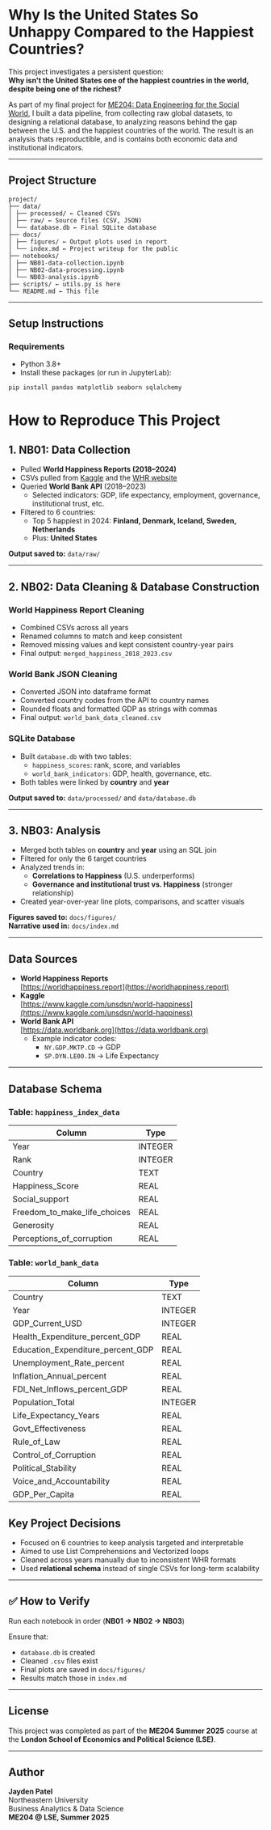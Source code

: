 # Why Is the United States So Unhappy Compared to the Happiest Countries?

This project investigates a persistent question:  
**Why isn't the United States one of the happiest countries in the world, despite being one of the richest?**

As part of my final project for [ME204: Data Engineering for the Social World](https://lse-dsi.github.io/ME204/2025/), I built a data pipeline, from collecting raw global datasets, to designing a relational database, to analyzing reasons behind the gap between the U.S. and the happiest countries of the world. The result is an analysis thats reproductible, and is contains both economic data and institutional indicators.

---

## Project Structure
```
project/
├── data/
│ ├── processed/ ← Cleaned CSVs
│ ├── raw/ ← Source files (CSV, JSON)
│ └── database.db ← Final SQLite database
├── docs/
│ ├── figures/ ← Output plots used in report
│ └── index.md ← Project writeup for the public
├── notebooks/
│ ├── NB01-data-collection.ipynb
│ ├── NB02-data-processing.ipynb
│ └── NB03-analysis.ipynb
├── scripts/ ← utils.py is here
└── README.md ← This file
```
---
## Setup Instructions
### Requirements

- Python 3.8+
- Install these packages (or run in JupyterLab):
```bash
pip install pandas matplotlib seaborn sqlalchemy
```

# How to Reproduce This Project

## 1. NB01: Data Collection
- Pulled **World Happiness Reports (2018–2024)**  
- CSVs pulled from [Kaggle](https://www.kaggle.com/unsdsn/world-happiness) and the [WHR website](https://worldhappiness.report)  
- Queried **World Bank API** (2018–2023)  
  - Selected indicators: GDP, life expectancy, employment, governance, institutional trust, etc.  
- Filtered to 6 countries:  
  - Top 5 happiest in 2024: **Finland, Denmark, Iceland, Sweden, Netherlands**  
  - Plus: **United States**  

**Output saved to:** `data/raw/`

---

## 2. NB02: Data Cleaning & Database Construction

### World Happiness Report Cleaning
- Combined CSVs across all years  
- Renamed columns to match and keep consistent 
- Removed missing values and kept consistent country-year pairs  
- Final output: `merged_happiness_2018_2023.csv`

### World Bank JSON Cleaning
- Converted JSON into dataframe format  
- Converted country codes from the API to country names 
- Rounded floats and formatted GDP as strings with commas  
- Final output: `world_bank_data_cleaned.csv`

### SQLite Database
- Built `database.db` with two tables:  
  - `happiness_scores`: rank, score, and variables  
  - `world_bank_indicators`: GDP, health, governance, etc.  
- Both tables were linked by **country** and **year**

**Output saved to:** `data/processed/` and `data/database.db`

---

## 3. NB03: Analysis
- Merged both tables on **country** and **year**  using an SQL join
- Filtered for only the 6 target countries  
- Analyzed trends in:
  - **Correlations to Happiness** (U.S. underperforms)
  - **Governance and institutional trust vs. Happiness** (stronger relationship)
- Created year-over-year line plots, comparisons, and scatter visuals

**Figures saved to:** `docs/figures/`  
**Narrative used in:** `docs/index.md`

---

## Data Sources
- **World Happiness Reports**  
  [https://worldhappiness.report](https://worldhappiness.report)
- **Kaggle**  
  [https://www.kaggle.com/unsdsn/world-happiness](https://www.kaggle.com/unsdsn/world-happiness)
- **World Bank API**  
  [https://data.worldbank.org](https://data.worldbank.org)  
  - Example indicator codes:  
    - `NY.GDP.MKTP.CD` → GDP  
    - `SP.DYN.LE00.IN` → Life Expectancy

---

## Database Schema

### Table: `happiness_index_data`

| Column                          | Type    |
|----------------------------------|---------|
| Year                            | INTEGER |
| Rank                            | INTEGER |
| Country                         | TEXT    |
| Happiness_Score                 | REAL    |
| Social_support                  | REAL    |
| Freedom_to_make_life_choices   | REAL    |
| Generosity                     | REAL    |
| Perceptions_of_corruption      | REAL    |

### Table: `world_bank_data`

| Column                             | Type    |
|-------------------------------------|---------|
| Country                             | TEXT    |
| Year                                | INTEGER |
| GDP_Current_USD                     | INTEGER |
| Health_Expenditure_percent_GDP      | REAL    |
| Education_Expenditure_percent_GDP   | REAL    |
| Unemployment_Rate_percent           | REAL    |
| Inflation_Annual_percent            | REAL    |
| FDI_Net_Inflows_percent_GDP         | REAL    |
| Population_Total                    | INTEGER |
| Life_Expectancy_Years               | REAL    |
| Govt_Effectiveness                  | REAL    |
| Rule_of_Law                         | REAL    |
| Control_of_Corruption               | REAL    |
| Political_Stability                 | REAL    |
| Voice_and_Accountability            | REAL    |
| GDP_Per_Capita                      | REAL    |


## Key Project Decisions
- Focused on 6 countries to keep analysis targeted and interpretable  
- Aimed to use List Comprehensions and Vectorized loops
- Cleaned across years manually due to inconsistent WHR formats  
- Used **relational schema** instead of single CSVs for long-term scalability  

---

## ✅ How to Verify
Run each notebook in order (**NB01 -> NB02 -> NB03**)

Ensure that:
- `database.db` is created  
- Cleaned `.csv` files exist  
- Final plots are saved in `docs/figures/`  
- Results match those in `index.md`

---

## License
This project was completed as part of the **ME204 Summer 2025** course at the **London School of Economics and Political Science (LSE)**.  

---

## Author
**Jayden Patel**  
Northeastern University  
Business Analytics & Data Science  
**ME204 @ LSE, Summer 2025**
